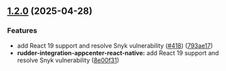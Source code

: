 ## [1.2.0](https://github.com/rudderlabs/rudder-sdk-react-native/compare/rudder-integration-appcenter-react-native@1.1.1...rudder-integration-appcenter-react-native@1.2.0) (2025-04-28)

### Features

- add React 19 support and resolve Snyk vulnerability ([#418](https://github.com/rudderlabs/rudder-sdk-react-native/issues/418)) ([793ae17](https://github.com/rudderlabs/rudder-sdk-react-native/commit/793ae17076d8f69404877eec07fea1b49c3ce304))
- **rudder-integration-appcenter-react-native:** add React 19 support and resolve Snyk vulnerability ([8e00f31](https://github.com/rudderlabs/rudder-sdk-react-native/commit/8e00f31922ea794ae1570e300cf4cdc51f4675a6))
